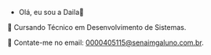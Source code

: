 - Olá, eu sou a Daila👋

🔭 Cursando Técnico em Desenvolvimento de Sistemas.

👯 Contate-me no email: 0000405115@senaimgaluno.com.br.


